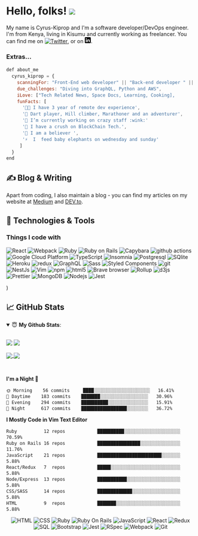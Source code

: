 <!-- [![Header](https://raw.githubusercontent.com/MartinHeinz/MartinHeinz/master/readme_header.png "Header")](https://martinheinz.dev/) -->

# Hello, folks! <img src="https://raw.githubusercontent.com/MartinHeinz/MartinHeinz/master/wave.gif" width="30px">

My name is Cyrus-Kiprop and I'm a software developer/DevOps engineer. I'm from Kenya, living in Kisumu and currently working as freelancer. You can find me on [![Twitter][1.2]][1],  or on [![LinkedIn][3.2]][3].

### Extras...  

```javascript
def about_me
  cyrus_kiprop = {
    scanningFor: "Front-End web developer" || "Back-end developer " || "Front-End Developer",
    due_challenges: "Diving into GraphQL, Python and AWS",  
    iLove: ["Tech Related News, Space Docs, Learning, Cooking],
    funFacts: [
      '👨‍💻 I have 3 year of remote dev experience',  
      '👯 Dart player, Hill climber, Marathoner and an adventurer',
      '🔭 I’m currently working on crazy staff :wink:' 
      '🌱 I have a crush on BlockChain Tech.',
      '🤝 I am a believer ', 
      '⚡  I  feed baby elephants on wednesday and sunday'
     ]
  }
end
```

## &#x270d; Blog & Writing

Apart from coding, I also maintain a blog - you can find my articles on my website at [Medium](https://medium.com/@cyrus_kiprop) and [DEV.to](https://dev.to/cyrus_kiprop).

## 🔧 Technologies & Tools
<h3>Things I code with</h3>
<p>
  <img alt="React" src="https://img.shields.io/badge/-React-45b8d8?style=flat-square&logo=react&logoColor=white" />
  <img alt="Webpack" src="https://img.shields.io/badge/-Webpack-8DD6F9?style=flat-square&logo=webpack&logoColor=white" /> 
  <img alt="Ruby" src="https://img.shields.io/badge/-Ruby-46a2f1?style=flat-square&logo=ruby&logoColor=white" />
  <img alt="Ruby on Rails" src="https://img.shields.io/badge/-Rails-46a2f1?style=flat-square&logo=Ruby-on-Rails&logoColor=white" />
  <img alt="Capybara" src="https://img.shields.io/badge/-Capybara-46a2f1?style=flat-square&logo=capybara&logoColor=white" />
  <img alt="github actions" src="https://img.shields.io/badge/-Github_Actions-2088FF?style=flat-square&logo=github-actions&logoColor=white" />
  <img alt="Google Cloud Platform" src="https://img.shields.io/badge/-Google_Cloud_Platform-1a73e8?style=flat-square&logo=google-cloud&logoColor=white" />
  <img alt="TypeScript" src="https://img.shields.io/badge/-TypeScript-007ACC?style=flat-square&logo=typescript&logoColor=white" />
  <img alt="Insomnia" src="https://img.shields.io/badge/-Insomnia-5849BE?style=flat-square&logo=insomnia&logoColor=white" />
  <img alt="Postgresql" src="https://img.shields.io/badge/-Postgresql-311C87?style=flat-square&logo=postgresql&logoColor=white" />
  <img alt="SQlite" src="https://img.shields.io/badge/-SQlite-311C87?style=flat-square&logo=sqlite&logoColor=white" />
  <img alt="Heroku" src="https://img.shields.io/badge/-Heroku-430098?style=flat-square&logo=heroku&logoColor=white" />
  <img alt="redux" src="https://img.shields.io/badge/-Redux-764ABC?style=flat-square&logo=redux&logoColor=white" />
  <img alt="GraphQL" src="https://img.shields.io/badge/-GraphQL-E10098?style=flat-square&logo=graphql&logoColor=white" />
  <img alt="Sass" src="https://img.shields.io/badge/-Sass-CC6699?style=flat-square&logo=sass&logoColor=white" />
  <img alt="Styled Components" src="https://img.shields.io/badge/-Styled_Components-db7092?style=flat-square&logo=styled-components&logoColor=white" />
  <img alt="git" src="https://img.shields.io/badge/-Git-F05032?style=flat-square&logo=git&logoColor=white" />
  <img alt="NestJs" src="https://img.shields.io/badge/-NestJs-ea2845?style=flat-square&logo=nestjs&logoColor=white" />
  <img alt="Vim" src="https://img.shields.io/badge/-Vim-DD0031?style=flat-square&logo=vim&logoColor=white" />
  <img alt="npm" src="https://img.shields.io/badge/-NPM-CB3837?style=flat-square&logo=npm&logoColor=white" />
  <img alt="html5" src="https://img.shields.io/badge/-HTML5-E34F26?style=flat-square&logo=html5&logoColor=white" />
  <img alt="Brave browser" src="https://img.shields.io/badge/-Brave_Browser-FB542B?style=flat-square&logo=brave&logoColor=white" />
  <img alt="Rollup" src="https://img.shields.io/badge/-Rollup-EC4A3F?style=flat-square&logo=rollup.js&logoColor=white" />
  <img alt="d3js" src="https://img.shields.io/badge/-D3.js-F9A03C?style=flat-square&logo=d3.js&logoColor=white" />
  <img alt="Prettier" src="https://img.shields.io/badge/-Prettier-F7B93E?style=flat-square&logo=prettier&logoColor=white" />
  <img alt="MongoDB" src="https://img.shields.io/badge/-MongoDB-13aa52?style=flat-square&logo=mongodb&logoColor=white" />
  <img alt="Nodejs" src="https://img.shields.io/badge/-Nodejs-43853d?style=flat-square&logo=Node.js&logoColor=white" />
  <img alt="Jest" src="https://img.shields.io/badge/-Jest-43853d?style=flat-square&logo=Jest&logoColor=white" />
</p>)

## &#x1f4c8; GitHub Stats
<details open>
 <summary> 😇 <b>My Github Stats</b>: </summary>

<br>

<p align = "left">
  <img src = "https://github-readme-stats.vercel.app/api?username=Cyrus-Kiprop&show_icons=true&theme=tokyonight&line_height=27">
  <img src = "https://github-readme-stats.vercel.app/api/top-langs/?username=Cyrus-Kiprop&hide=css,java,html&theme=tokyonight">
</p>

</details>

<a href="https://github.com/Cyrus-Kiprop/ruby-project-blueprint">
  <img align="center" src="https://github-readme-stats.vercel.app/api/pin/?username=MartinHeinz&repo=python-project-blueprint&title_color=ffffff&text_color=c9cacc&icon_color=2bbc8a&bg_color=1d1f21" />
</a>


<a href="https://github.com/Cyrus-Kiprop/phaser-shooting-game">
  <img align="center" src="https://github-readme-stats.vercel.app/api/pin/?username=Cyrus-Kiprop&repo=phaser-shooting-game&title_color=ffffff&text_color=c9cacc&icon_color=2bbc8a&bg_color=1d1f21" />
</a>    

<!-- links to social media icons -->

<!-- icons with padding -->

[1.1]: http://i.imgur.com/tXSoThF.png (twitter icon with padding)
[2.1]: http://i.imgur.com/0o48UoR.png (github icon with padding)

<!-- icons without padding -->

[1.2]: http://i.imgur.com/wWzX9uB.png (twitter icon without padding)
[2.2]: http://i.imgur.com/9I6NRUm.png (github icon without padding)
[3.2]: https://raw.githubusercontent.com/Cyrus-Kiprop/Cyrus-Kiprop/master/linkedin-3-16.png (LinkedIn icon without padding)
<br>



<!--START_SECTION:waka-->
**I'm a Night 🦉** 

```text
🌞 Morning    56 commits     ████░░░░░░░░░░░░░░░░░░░░░   16.41% 
🌆 Daytime    183 commits    ███████░░░░░░░░░░░░░░░░░░   30.96% 
🌃 Evening    294 commits    ██████████░░░░░░░░░░░░░░░   15.91%
🌙 Night      617 commits    █████████████████░░░░░░░░   36.72% 

```

**I Mostly Code in Vim Text Editor** 

```text
Ruby          12 repos            ██████████░░░░░░░░░░░░░░░░░░░░░    70.59% 
Ruby on Rails 16 repos            ████████████████░░░░░░░░░░░░░░░    11.76% 
JavaScript    21 repos            ████████████████████████░░░░░░░    5.88%
React/Redux   7  repos            █████░░░░░░░░░░░░░░░░░░░░░░░░░░    5.88%
Node/Express  13 repos            ███████████░░░░░░░░░░░░░░░░░░░░    5.88% 
CSS/SASS      14 repos            █████████████░░░░░░░░░░░░░░░░░░    5.88% 
HTML          9  repos            ███████░░░░░░░░░░░░░░░░░░░░░░░░    5.88% 
```




<p align="center">
  <span align="center" class="d-flex">
    <img title="HTML" alt="HTML" height=40 src="https://www.w3.org/html/logo/downloads/HTML5_Badge_256.png">
    <img title="CSS" alt="CSS" height=40
      src="https://www.kindpng.com/picc/m/464-4640184_css3-png-download-css-icon-transparent-png.png">
    <img title="Ruby" alt="Ruby" height=40 src="https://blog.mwpreston.net/wp-content/uploads/2018/09/ruby-logo.png">
    <img title="Ruby On Rails" alt="Ruby On Rails" height=40 src="https://guides.rubyonrails.org/images/favicon.ico">
    <img title="JavaScript" alt="JavaScript" height=40
      src="https://upload.wikimedia.org/wikipedia/commons/thumb/9/99/Unofficial_JavaScript_logo_2.svg/600px-Unofficial_JavaScript_logo_2.svg.png">
    <img title="React" alt="React" height=40 src="https://cdn.worldvectorlogo.com/logos/react.svg">
    <img title="Redux" alt="Redux" height=40 src="https://seeklogo.com/images/R/redux-logo-9CA6836C12-seeklogo.com.png">
    <img title="SQL" alt="SQL" height=40
      src="https://e7.pngegg.com/pngimages/614/744/png-clipart-mysql-database-mariadb-dolphin-marine-mammal-animals.png">
    <img title="Bootstrap" alt="Bootstrap" height=40
      src="https://upload.wikimedia.org/wikipedia/commons/thumb/b/b2/Bootstrap_logo.svg/480px-Bootstrap_logo.svg.png">
    <img title="Jest" alt="Jest" height=40 src="https://jestjs.io/img/jest-card-run.svg">
    <img title="RSpec" alt="RSpec" height=40 src="https://seeklogo.com/images/R/rspec-logo-DA1EE19A18-seeklogo.com.png">
    <img title="Webpack" alt="Webpack" height=40 src="https://webpack.js.org/dcd5e077cf9f54ebe52d4f7ebe8c3080.png">
    <img title="Git" alt="Git" height=40 src="https://git-scm.com/images/logos/downloads/Git-Icon-1788C.png">
  </span>
</p>

<!-- links to your social media accounts -->

[1]: https://twitter.com/@kipropJS
[2]: https://github.com/Cyrus-Kiprop
[3]: https://www.linkedin.com/in/kiprop-kemboi/


<!-- Resources -->
<!-- Icons: https://simpleicons.org/ -->
<!-- GitHub Stats: https://github.com/anuraghazra/github-readme-stats -->
<!-- Emojis: https://emojipedia.org/emoji/ -->
<!-- HTML Emojis: https://www.fileformat.info/index.htm -->
<!-- Shields: https://shields.io/ -->
<!-- Awesome GitHub Profile README: https://github.com/abhisheknaiidu/awesome-github-profile-readme -->